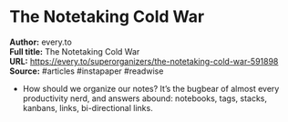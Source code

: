 # The Notetaking Cold War

**Author:** every.to  
**Full title:** The Notetaking Cold War  
**URL:** https://every.to/superorganizers/the-notetaking-cold-war-591898  
**Source:** #articles #instapaper #readwise

- How should we organize our notes?
  It’s the bugbear of almost every productivity nerd, and answers abound: notebooks, tags, stacks, kanbans, links, bi-directional links. 
   
